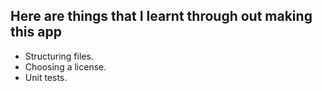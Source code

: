 Here are things that I learnt through out making this app
-
- Structuring files.
- Choosing a license.
- Unit tests.